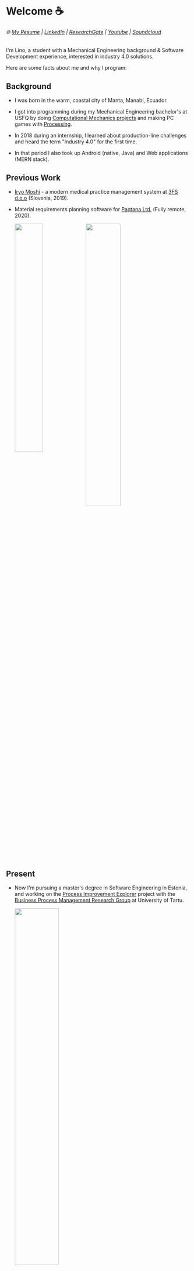 
# Welcome :coffee:


###### :globe_with_meridians: [My Resume](https://drive.google.com/file/d/1pYv5m6SiAlh4wDjmAke4xLFVErn5jLCR/view?usp=sharing)  |  [LinkedIn](https://www.linkedin.com/in/lino-mp/) |  [ResearchGate](https://www.researchgate.net/profile/Lino-Mediavilla-Ponce-2)  |  [Youtube](https://www.youtube.com/channel/UCZkV9Lik6CgCtiTS2hb3y-g) | [Soundcloud](https://soundcloud.com/insertepseudonimoaqui)

I'm Lino, a student with a Mechanical Engineering background & Software Development experience, interested in industry 4.0 solutions.

Here are some facts about me and why I program:

## Background
- I was born in the warm, coastal city of Manta, Manabí, Ecuador. 

- I got into programming during my Mechanical Engineering bachelor's at USFQ by doing [Computational Mechanics projects](https://drive.google.com/file/d/1fj_NyQCMNPLJ5OtAql2qc3FKChcwu_mV/view) and making PC games with [Processing](https://processing.org/).

 <!--
  [<img src="https://user-images.githubusercontent.com/40581019/132104107-d98156c2-c2dc-49a6-9f27-250235849d78.jpg" target="_blank"  width="35%">](https://drive.google.com/file/d/1fj_NyQCMNPLJ5OtAql2qc3FKChcwu_mV/view) [<img src="https://user-images.githubusercontent.com/40581019/132104109-e3106d36-8e05-493e-a4a2-b4f437cc8a71.jpg" target="_blank"  width="35%">](https://raw.githubusercontent.com/linomp/acoustic_cam_usfq/master/Poster.pdf)
 -->

<!--
  [<img src="https://user-images.githubusercontent.com/40581019/132089884-ba762681-a3d9-4540-a37c-8d046fd20105.jpg" target="_blank"  width="35%" style="box-shadow: 10px 10px 5px grey;">](https://drive.google.com/file/d/1fj_NyQCMNPLJ5OtAql2qc3FKChcwu_mV/view) [<img src="https://user-images.githubusercontent.com/40581019/132090826-db8a774f-7bab-4d63-b8e9-9b6813294723.jpg" target="_blank"  width="35%">](https://raw.githubusercontent.com/linomp/acoustic_cam_usfq/master/Poster.pdf)
-->
  

- In 2018 during an internship, I learned about production-line challenges and heard the term "Industry 4.0" for the first time.

- In that period I also took up Android (native, Java) and Web applications (MERN stack).

## Previous Work

- [Iryo Moshi](https://www.iryo.io/) - a modern medical practice management system at [3FS d.o.o](https://3fs.si/) (Slovenia, 2019).

- Material requirements planning software for [Paqtana Ltd.](https://paqtana.com/) (Fully remote, 2020). 

  [<img src="https://user-images.githubusercontent.com/40581019/132090604-7f989d89-7792-4aae-8f11-82e151f69156.PNG" width="40%" align="left"/>](https://www.iryo.io/) 
 
  [<img src="https://user-images.githubusercontent.com/40581019/132090606-51a7a154-b101-4074-a535-d08cc0239abe.PNG"  width="44.5%" />](https://paqtana.com/) 
<!--
- I've also developed a few [Android apps](https://github.com/linomp/trip_plus_plus_android) for class projects.
-->
## Present

- Now I'm pursuing a master's degree in Software Engineering in Estonia, and working on the [Process Improvement Explorer](https://sep.cs.ut.ee/Main/PIX) project with the [Business Process Management Research Group](https://www.researchgate.net/lab/Business-Process-Management-Research-Group-University-of-Tartu-Marlon-Dumas?_sg=N5iUAQfdVC05OhwXZX5moMZVB4PfxQNtweYYDXulruncptpiTnjDERrs59aa_ow_R2lju1aowaGLInnLeiCG0LBaTQ) at University of Tartu.
  
  [<img src="https://user-images.githubusercontent.com/40581019/132091283-a35d2dbc-46af-45a2-942c-f2193e6bcf12.png" width="50%" />](https://sep.cs.ut.ee/Main/PIX)

## Future

- I'm interested in the enabling technologies for Industry 4.0, and I want to become an expert at architecting & developing sensor-data driven systems for improved decision making. 

- When not programming, I'm making music under the name [{Inserte Pseudónimo Aquí}](https://soundcloud.com/insertepseudonimoaqui/via-ljubljana-demo?si=d99493f02ca646ffb9aa9c0a27de3428).

<!--
[![Top Langs](https://github-readme-stats.vercel.app/api/top-langs/?username=linomp&hide=c%2b%2b,cmake,fortran,cudahtml&layout=compact&langs_count=8)](https://github.com/anuraghazra/github-readme-stats)
 
![](https://github-readme-stats.vercel.app/api/?username=linomp&count_private=true&layout=compact&theme=react&show_icons=true&custom_title=Github+Stats)
-->
